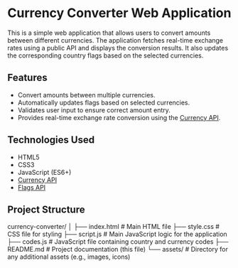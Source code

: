 # Currency Converter Web Application

This is a simple web application that allows users to convert amounts between different currencies. The application fetches real-time exchange rates using a public API and displays the conversion results. It also updates the corresponding country flags based on the selected currencies.

## Features

- Convert amounts between multiple currencies.
- Automatically updates flags based on selected currencies.
- Validates user input to ensure correct amount entry.
- Provides real-time exchange rate conversion using the [Currency API](https://cdn.jsdelivr.net/npm/@fawazahmed0/currency-api@latest/v1/currencies).

## Technologies Used

- HTML5
- CSS3
- JavaScript (ES6+)
- [Currency API](https://cdn.jsdelivr.net/npm/@fawazahmed0/currency-api@latest/v1/currencies)
- [Flags API](https://flagsapi.com/)

## Project Structure

currency-converter/
│
├── index.html         # Main HTML file
├── style.css          # CSS file for styling
├── script.js          # Main JavaScript logic for the application
├── codes.js           # JavaScript file containing country and currency codes
├── README.md          # Project documentation (this file)
└── assets/            # Directory for any additional assets (e.g., images, icons)
